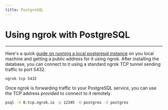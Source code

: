 ```yaml
---
title: PostgreSQL
---
```


# Using ngrok with PostgreSQL
------------

Here's a quick [guide on running a local postgresql instance](https://docs.meroxa.com/guides/how-to-expose-postgresql-remotely-using-ngrok/) on you local machine and getting a public address for it using ngrok. After installing the database, you can connect to it using a standard ngrok TCP tunnel sending traffic to port 5432.

```bash
ngrok tcp 5432
```

Once ngrok is forwarding traffic to your PostgreSQL service, you can use the TCP address provided to connect to it remotely.

```bash
psql -h 0.tcp.ngrok.io -p 12345 -U postgres -d postgres
```

